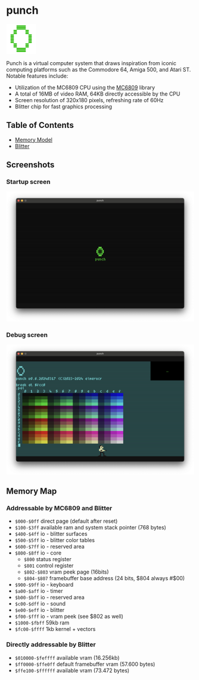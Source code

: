 # punch

![icon](./docs/punch_icon_80x80.png)

Punch is a virtual computer system that draws inspiration from iconic computing platforms such as the Commodore 64, Amiga 500, and Atari ST.
Notable features include:

* Utilization of the MC6809 CPU using the [MC6809](https://github.com/elmerucr/MC6809) library
* A total of 16MB of video RAM, 64KB directly accessible by the CPU
* Screen resolution of 320x180 pixels, refreshing rate of 60Hz
* Blitter chip for fast graphics processing

## Table of Contents

* [Memory Model](docs/memory.md)
* [Blitter](docs/blitter.md)

## Screenshots

### Startup screen

![punch](./docs/20240317_screenshot_startup.png)

### Debug screen

![punch](./docs/20240317_screenshot_debug.png)

## Memory Map

### Addressable by MC6809 and Blitter

* ```$000-$0ff``` direct page (default after reset)
* ```$100-$3ff``` available ram and system stack pointer (768 bytes)
* ```$400-$4ff``` io - blitter surfaces
* ```$500-$5ff``` io - blitter color tables
* ```$600-$7ff``` io - reserved area
* ```$800-$8ff``` io - core
	* ```$800``` status register
	* ```$801``` control register
	* ```$802-$803``` vram peek page (16bits)
	* ```$804-$807``` framebuffer base address (24 bits, $804 always #$00)
* ```$900-$9ff``` io - keyboard
* ```$a00-$aff``` io - timer
* ```$b00-$bff``` io - reserved area
* ```$c00-$dff``` io - sound
* ```$e00-$eff``` io - blitter
* ```$f00-$fff``` io - vram peek (see $802 as well)
* ```$1000-$fbff``` 59kb ram
* ```$fc00-$ffff``` 1kb kernel + vectors

### Directly addressable by Blitter

* ```$010000-$feffff``` available vram (16.256kb)
* ```$ff0000-$ffe0ff``` default framebuffer vram (57.600 bytes)
* ```$ffe100-$ffffff``` available vram (73.472 bytes)
